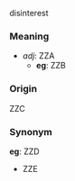 disinterest
### Meaning
+ _adj_: ZZA
	+ __eg__: ZZB

### Origin

ZZC

### Synonym

__eg__: ZZD

+ ZZE


